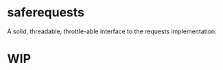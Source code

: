 # saferequests
A solid, threadable, throttle-able interface to the requests implementation.


# WIP
